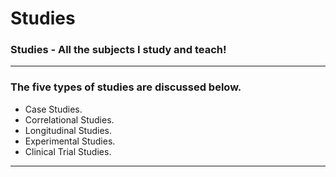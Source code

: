# Studies
### Studies - All the subjects I study and teach!

---

### The five types of studies are discussed below.
- Case Studies.
- Correlational Studies.
- Longitudinal Studies.
- Experimental Studies.
- Clinical Trial Studies.

---
